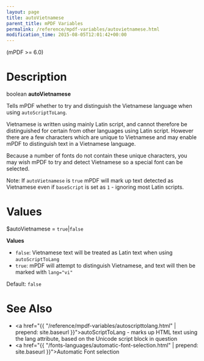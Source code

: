 ```yaml
---
layout: page
title: autoVietnamese
parent_title: mPDF Variables
permalink: /reference/mpdf-variables/autovietnamese.html
modification_time: 2015-08-05T12:01:42+00:00
---
```


(mPDF >= 6.0)

# Description

boolean **autoVietnamese**

Tells mPDF whether to try and distinguish the Vietnamese language when using `autoScriptToLang`.

Vietnamese is written using mainly Latin script, and cannot therefore be distinguished for certain from other 
languages using Latin script. However there are a few characters which are unique to Vietnamese and may enable 
mPDF to distinguish text in a Vietnamese language.

Because a number of fonts do not contain these unique characters, you may wish mPDF to try and detect Vietnamese 
so a special font can be selected.

Note: If `autoVietnamese` is `true` mPDF will mark up text detected as Vietnamese 
even if `baseScript` is set as `1` - ignoring most Latin scripts.

# Values

<span class="parameter">$autoVietnamese</span> = `true`\|`false`


**Values**

* `false`: Vietnamese text will be treated as Latin text when using `autoScriptToLang`
* `true`: mPDF will attempt to distinguish Vietnamese, and text will then be marked with `lang="vi"`

Default: `false`

# See Also

* <a href="{{ "/reference/mpdf-variables/autoscripttolang.html" | prepend: site.baseurl }}">autoScriptToLang</a> - marks up HTML text using the lang attribute, based on the Unicode script block in question
* <a href="{{ "/fonts-languages/automatic-font-selection.html" | prepend: site.baseurl }}">Automatic Font selection</a>
